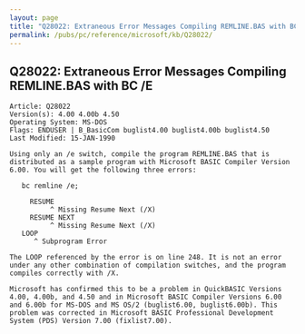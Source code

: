 ```yaml
---
layout: page
title: "Q28022: Extraneous Error Messages Compiling REMLINE.BAS with BC /E"
permalink: /pubs/pc/reference/microsoft/kb/Q28022/
---
```


## Q28022: Extraneous Error Messages Compiling REMLINE.BAS with BC /E

	Article: Q28022
	Version(s): 4.00 4.00b 4.50
	Operating System: MS-DOS
	Flags: ENDUSER | B_BasicCom buglist4.00 buglist4.00b buglist4.50
	Last Modified: 15-JAN-1990
	
	Using only an /e switch, compile the program REMLINE.BAS that is
	distributed as a sample program with Microsoft BASIC Compiler Version
	6.00. You will get the following three errors:
	
	   bc remline /e;
	
	     RESUME
	          ^ Missing Resume Next (/X)
	     RESUME NEXT
	          ^ Missing Resume Next (/X)
	   LOOP
	      ^ Subprogram Error
	
	The LOOP referenced by the error is on line 248. It is not an error
	under any other combination of compilation switches, and the program
	compiles correctly with /X.
	
	Microsoft has confirmed this to be a problem in QuickBASIC Versions
	4.00, 4.00b, and 4.50 and in Microsoft BASIC Compiler Versions 6.00
	and 6.00b for MS-DOS and MS OS/2 (buglist6.00, buglist6.00b). This
	problem was corrected in Microsoft BASIC Professional Development
	System (PDS) Version 7.00 (fixlist7.00).

